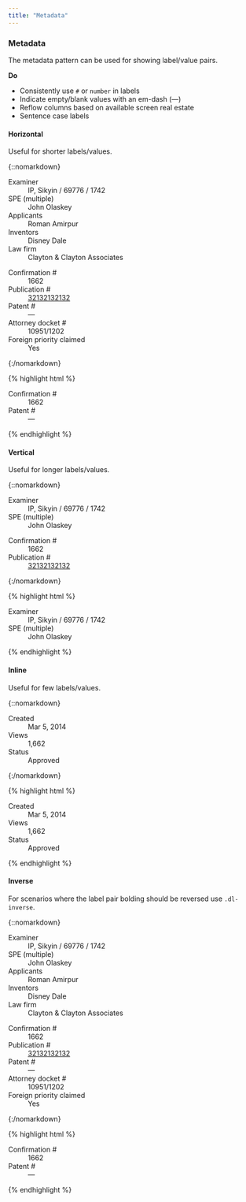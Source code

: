 ```yaml
---
title: "Metadata"
---
```


<div class="pl-pattern">
<h3>Metadata</h3>
The metadata pattern can be used for showing label/value pairs.

__Do__

- Consistently use `#` or `number` in labels
- Indicate empty/blank values with an em-dash (&mdash;)
- Reflow columns based on available screen real estate
- Sentence case labels


#### Horizontal
Useful for shorter labels/values.

{::nomarkdown}
<div class="pl-preview">
<div class="row">
    <div class="col-md-6">
        <dl class="dl-horizontal">
            <dt>Examiner</dt>
            <dd>IP, Sikyin / 69776 / 1742</dd>
            <dt>SPE (multiple)</dt>
            <dd>John Olaskey</dd>
            <dt>Applicants</dt>
            <dd>Roman Amirpur</dd>
            <dt>Inventors</dt>
            <dd>Disney Dale</dd>
            <dt>Law firm</dt>
            <dd>Clayton & Clayton Associates</dd>
        </dl>
    </div>
    <div class="col-md-6">
        <dl class="dl-horizontal">
            <dt>Confirmation #</dt>
            <dd>1662</dd>
            <dt>Publication #</dt>
            <dd><a href="">32132132132 <i class="icon icon-external-link"></i></a></dd>
            <dt>Patent #</dt>
            <dd>&mdash;</dd>
            <dt>Attorney docket #</dt>
            <dd>10951/1202</dd>
            <dt>Foreign priority claimed</dt>
            <dd>Yes</dd>
        </dl>
    </div>
</div>
</div>
{:/nomarkdown}


{% highlight html %}
<dl class="dl-horizontal">
    <dt>Confirmation #</dt>
    <dd>1662</dd>
    <dt>Patent #</dt>
    <dd>&mdash;</dd>
</dl>
{% endhighlight %}

#### Vertical
Useful for longer labels/values.

{::nomarkdown}
<div class="pl-preview">
<div class="row">
    <div class="col-sm-6">
        <dl>
            <dt>Examiner</dt>
            <dd>IP, Sikyin / 69776 / 1742</dd>
            <dt>SPE (multiple)</dt>
            <dd>John Olaskey</dd>
        </dl>
    </div>
    <div class="col-sm-6">
        <dl>
            <dt>Confirmation #</dt>
            <dd>1662</dd>
            <dt>Publication #</dt>
            <dd><a href="">32132132132 <i class="icon icon-external-link"></i></a></dd>
        </dl>
    </div>
</div>
</div>
{:/nomarkdown}

{% highlight html %}
<dl>
    <dt>Examiner</dt>
    <dd>IP, Sikyin / 69776 / 1742</dd>
    <dt>SPE (multiple)</dt>
    <dd>John Olaskey</dd>
</dl>
{% endhighlight %}

#### Inline
Useful for few labels/values.

{::nomarkdown}
<div class="pl-preview">
<div class="row">
    <div class="col-sm-12">
        <dl class="dl-inline">
            <dt>Created</dt>
            <dd>Mar 5, 2014</dd>
            <dt>Views</dt>
            <dd>1,662</dd>
            <dt>Status</dt>
            <dd>Approved</dd>
        </dl>
    </div>
</div>
</div>
{:/nomarkdown}

{% highlight html %}
<dl class="dl-inline">
    <dt>Created</dt>
    <dd>Mar 5, 2014</dd>
    <dt>Views</dt>
    <dd>1,662</dd>
    <dt>Status</dt>
    <dd>Approved</dd>
</dl>
{% endhighlight %}

#### Inverse
For scenarios where the label pair bolding should be reversed use `.dl-inverse`.

{::nomarkdown}
<div class="pl-preview">
<div class="row">
    <div class="col-md-6">
        <dl class="dl-horizontal dl-inverse">
            <dt>Examiner</dt>
            <dd>IP, Sikyin / 69776 / 1742</dd>
            <dt>SPE (multiple)</dt>
            <dd>John Olaskey</dd>
            <dt>Applicants</dt>
            <dd>Roman Amirpur</dd>
            <dt>Inventors</dt>
            <dd>Disney Dale</dd>
            <dt>Law firm</dt>
            <dd>Clayton & Clayton Associates</dd>
        </dl>
    </div>
    <div class="col-md-6">
        <dl class="dl-horizontal dl-inverse">
            <dt>Confirmation #</dt>
            <dd>1662</dd>
            <dt>Publication #</dt>
            <dd><a href="">32132132132 <i class="icon icon-external-link"></i></a></dd>
            <dt>Patent #</dt>
            <dd>&mdash;</dd>
            <dt>Attorney docket #</dt>
            <dd>10951/1202</dd>
            <dt>Foreign priority claimed</dt>
            <dd>Yes</dd>
        </dl>
    </div>
</div>
</div>
{:/nomarkdown}


{% highlight html %}
<dl class="dl-horizontal dl-inverse">
    <dt>Confirmation #</dt>
    <dd>1662</dd>
    <dt>Patent #</dt>
    <dd>&mdash;</dd>
</dl>
{% endhighlight %}
</div>

